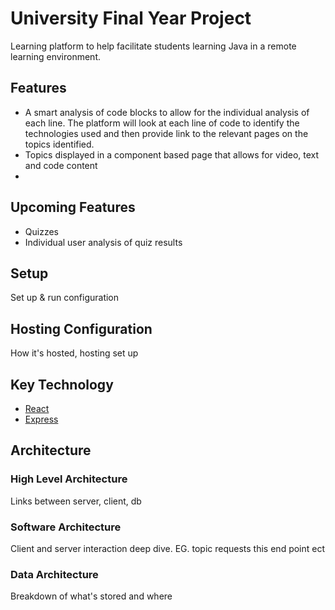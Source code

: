 # University Final Year Project 
Learning platform to help facilitate students learning Java in a remote learning environment.

## Features
- A smart analysis of code blocks to allow for the individual analysis of each line. The platform will look at each line of code to identify the technologies used and then provide link to the relevant pages on the topics identified.
- Topics displayed in a component based page that allows for video, text and code content
- 

## Upcoming Features
- Quizzes
- Individual user analysis of quiz results

## Setup
Set up & run configuration

## Hosting Configuration
How it's hosted, hosting set up

## Key Technology
- [React](https://reactjs.org/)
- [Express](https://expressjs.com/)

## Architecture

### High Level Architecture 
Links between server, client, db
### Software Architecture
Client and server interaction deep dive. EG. topic requests this end point ect
### Data Architecture
Breakdown of what's stored and where 
